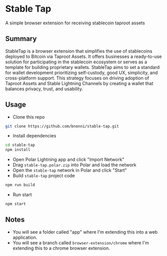 # Stable Tap

A simple browser extension for receiving stablecoin taproot assets

## Summary

StableTap is a browser extension that simplifies the use of stablecoins deployed to Bitcoin via Taproot Assets. It offers businesses a ready-to-use solution for participating in the stablecoin ecosystem or serves as a template for building proprietary wallets. StableTap aims to set a standard for wallet development prioritizing self-custody, good UX, simplicity, and cross-platform support. This strategy focuses on driving adoption of Taproot Assets and Stable Lightning Channels by creating a wallet that balances privacy, trust, and usability.

## Usage

* Clone this repo
```sh
git clone https://github.com/bnonni/stable-tap.git
```
* Install dependencies
```sh
cd stable-tap
npm install
```
* Open Polar Lightning app and click "Import Network"
* Drag `stable-tap.polar.zip` into Polar and load the network
* Open the `stable-tap` network in Polar and click "Start"
* Build `stable-tap` project code
```sh
npm run build
```
* Run start
```sh
npm start
```

## Notes

* You will see a folder called "app" where I'm extending this into a web application.
* You will see a branch called `browser-extension/chrome` where I'm extending this to a chrome browser extension.
